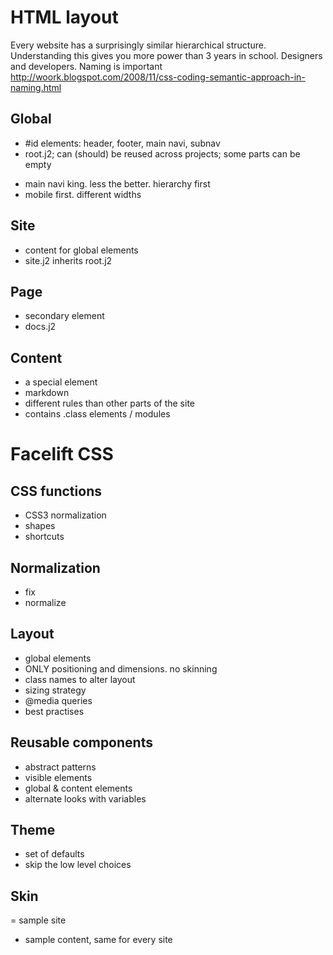 
# HTML layout

Every website has a surprisingly similar hierarchical structure.
Understanding this gives you more power than 3 years in school.
Designers and developers.
Naming is important
   http://woork.blogspot.com/2008/11/css-coding-semantic-approach-in-naming.html



## Global
- #id elements: header, footer, main navi, subnav
- root.j2; can (should) be reused across projects; some parts can be empty

* main navi king. less the better. hierarchy first
* mobile first. different widths

## Site
- content for global elements
- site.j2 inherits root.j2

## Page
- secondary element
- docs.j2

## Content
- a special element
- markdown
- different rules than other parts of the site
- contains .class elements / modules


# Facelift CSS

## CSS functions
- CSS3 normalization
- shapes
- shortcuts

## Normalization
- fix
- normalize

## Layout
- global elements
- ONLY positioning and dimensions. no skinning
- class names to alter layout
- sizing strategy
- @media queries
- best practises

## Reusable components
- abstract patterns
- visible elements
- global & content elements
- alternate looks with variables

## Theme
- set of defaults
- skip the low level choices

## Skin
= sample site
- sample content, same for every site

